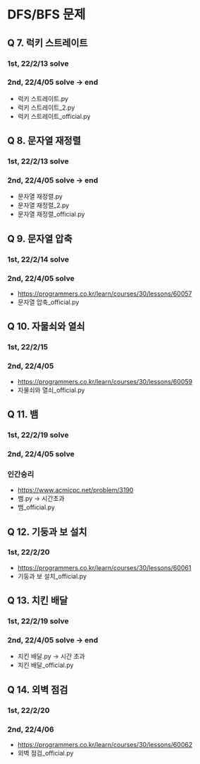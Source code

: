 # DFS/BFS 문제

## Q 7. 럭키 스트레이트
### 1st, 22/2/13 solve
### 2nd, 22/4/05 solve -> end

- 럭키 스트레이트.py
- 럭키 스트레이트_2.py
- 럭키 스트레이트_official.py

## Q 8. 문자열 재정렬
### 1st, 22/2/13 solve
### 2nd, 22/4/05 solve -> end

- 문자열 재정렬.py
- 문자열 재정렬_2.py
- 문자열 재정렬_official.py

## Q 9. 문자열 압축
### 1st, 22/2/14 solve
### 2nd, 22/4/05 solve

- https://programmers.co.kr/learn/courses/30/lessons/60057
- 문자열 압축_official.py

## Q 10. 자물쇠와 열쇠
### 1st, 22/2/15 
### 2nd, 22/4/05

- https://programmers.co.kr/learn/courses/30/lessons/60059
- 자물쇠와 열쇠_official.py

## Q 11. 뱀
### 1st, 22/2/19 solve
### 2nd, 22/4/05 solve
### 인간승리

- https://www.acmicpc.net/problem/3190
- 뱀.py -> 시간초과
- 뱀_official.py

## Q 12. 기둥과 보 설치
### 1st, 22/2/20

- https://programmers.co.kr/learn/courses/30/lessons/60061
- 기둥과 보 설치_official.py

## Q 13. 치킨 배달
### 1st, 22/2/19 solve
### 2nd, 22/4/05 solve -> end

- 치킨 배달.py -> 시간 초과
- 치킨 배달_official.py 

## Q 14. 외벽 점검
### 1st, 22/2/20
### 2nd, 22/4/06


- https://programmers.co.kr/learn/courses/30/lessons/60062
- 외벽 점검_official.py